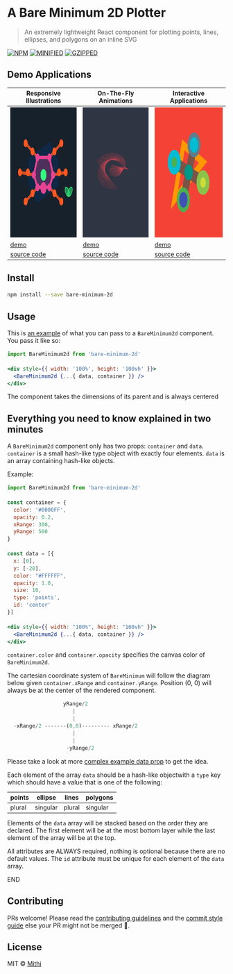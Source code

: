 # A Bare Minimum 2D Plotter

> An extremely lightweight React component for plotting points, lines, ellipses, and polygons on an inline SVG

[![NPM](https://img.shields.io/npm/v/bare-minimum-2d.svg)](https://www.npmjs.com/package/bare-minimum-2d)
[![MINIFIED](https://img.shields.io/bundlephobia/min/bare-minimum-2d@0.2.0?color=%2300BCD4&label=minified)](https://bundlephobia.com/result?p=bare-minimum-2d@0.2.0)
[![GZIPPED](https://img.shields.io/bundlephobia/minzip/bare-minimum-2d@0.2.0?color=%2300BCD4&label=minified%20%2B%20gzipped)](https://bundlephobia.com/result?p=bare-minimum-2d@0.2.0)

## Demo Applications

| Responsive Illustrations                                                            | On-The-Fly Animations                                                               | Interactive Applications                                                            |
| ----------------------------------------------------------------------------------- | ----------------------------------------------------------------------------------- | ----------------------------------------------------------------------------------- |
| [<img src="./example/src/demo1/demo.svg" height="300px" width="300px">][demo_link1] | [<img src="./example/src/demo2/demo.svg" height="300px" width="300px">][demo_link2] | [<img src="./example/src/demo3/demo.svg" height="300px" width="300px">][demo_link3] |
| [demo][demo_link1]                                                                  | [demo][demo_link2]                                                                  | [demo][demo_link3]                                                                  |
| [source code][source_link1]                                                         | [source code][source_link2]                                                         | [source code][source_link3]                                                         |

[demo_link1]: https://bare-minimum-2d.netlify.app/demo1
[demo_link2]: https://bare-minimum-2d.netlify.app/demo2
[demo_link3]: https://bare-minimum-2d.netlify.app/demo3
[source_link1]: https://github.com/mithi/bare-minimum-2d/blob/master/example/src/demo1/demo.js
[source_link2]: https://github.com/mithi/bare-minimum-2d/blob/master/example/src/demo2/demo.js
[source_link3]: https://github.com/mithi/bare-minimum-2d/blob/master/example/src/demo3/demo.js

## Install

```bash
npm install --save bare-minimum-2d
```

## Usage

This is [an example](./example/src/demo1/demoProps.js) of what you can pass to a `BareMinimum2d` component.
You pass it like so:

```jsx
import BareMinimum2d from 'bare-minimum-2d'

<div style={{ width: '100%', height: '100vh' }}>
  <BareMinimum2d {...{ data, container }} />
</div>
```

The component takes the dimensions of its parent and is always centered

## Everything you need to know explained in two minutes

A `BareMinimum2d` component only has two props: `container` and `data`.
`container` is a small hash-like type object with exactly four elements. `data` is an array containing hash-like objects.

Example:

```jsx
import BareMinimum2d from 'bare-minimum-2d'

const container = {
  color: '#0000FF',
  opacity: 0.2,
  xRange: 300,
  yRange: 500
}

const data = [{
  x: [0],
  y: [-20],
  color: "#FFFFFF",
  opacity: 1.0,
  size: 10,
  type: 'points',
  id: 'center'
}]

<div style={{ width: "100%", height: "100vh" }}>
  <BareMinimum2d {...{ data, container }} />
</div>
```

`container.color` and `container.opacity` specifies the canvas color of `BareMinimum2d`.

The cartesian coordinate system of `BareMinimum` will follow the
diagram below given `container.xRange` and `container.yRange`.
Position (0, 0) will always be at the center of the rendered component.

```js
                  yRange/2
                     |
                     |
  -xRange/2 -------(0,0)--------- xRange/2
                     |
                     |
                   -yRange/2
```

Please take a look at more [complex example data prop](./example/src/demo1/demoProps.js) to get the idea.

Each element of the array `data` should be a hash-like objectwith a `type` key which should have a value that is one of
the following:

| points | ellipse  | lines  | polygons |
| ------ | -------- | ------ | -------- |
| plural | singular | plural | singular |

Elements of the `data` array will be stacked based on the order they are declared.
The first element will be at the most bottom layer while the last element of the array will be at the top.

All attributes are ALWAYS required, nothing is optional because there are no default values. The `id` attribute must be unique for each element of the `data` array.

END

## Contributing 
PRs welcome! Please read the [contributing guidelines](https://github.com/mithi/hexapod/blob/master/CONTRIBUTING.md) and the [commit style guide](https://github.com/mithi/hexapod/wiki/A-Commit-Style-Guide) else your PR might not be merged 🙁. 

## License

MIT © [Mithi](https://github.com/mithi)
